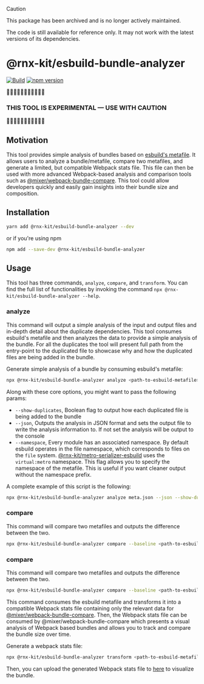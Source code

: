 > [!CAUTION]
>
> This package has been archived and is no longer actively maintained.
>
> The code is still available for reference only. It may not work with the
> latest versions of its dependencies.

# @rnx-kit/esbuild-bundle-analyzer

[![Build](https://github.com/microsoft/rnx-kit/actions/workflows/build.yml/badge.svg)](https://github.com/microsoft/rnx-kit/actions/workflows/build.yml)
[![npm version](https://img.shields.io/npm/v/@rnx-kit/esbuild-bundle-analyzer)](https://www.npmjs.com/package/@rnx-kit/esbuild-bundle-analyzer)

🚧🚧🚧🚧🚧🚧🚧🚧🚧🚧🚧

### THIS TOOL IS EXPERIMENTAL — USE WITH CAUTION

🚧🚧🚧🚧🚧🚧🚧🚧🚧🚧🚧

## Motivation

This tool provides simple analysis of bundles based on
[esbuild's metafile](https://esbuild.github.io/api/#metafile). It allows users
to analyze a bundle/metafile, compare two metafiles, and generate a limited, but
compatible Webpack stats file. This file can then be used with more advanced
Webpack-based analysis and comparison tools such as
[@mixer/webpack-bundle-compare](https://github.com/microsoft/webpack-bundle-compare).
This tool could allow developers quickly and easily gain insights into their
bundle size and composition.

## Installation

```sh
yarn add @rnx-kit/esbuild-bundle-analyzer --dev
```

or if you're using npm

```sh
npm add --save-dev @rnx-kit/esbuild-bundle-analyzer
```

## Usage

This tool has three commands, `analyze`, `compare`, and `transform`. You can
find the full list of functionalities by invoking the command
`npx @rnx-kit/esbuild-bundle-analyzer --help`.

### analyze

This command will output a simple analysis of the input and output files and
in-depth detail about the duplicate dependencies. This tool consumes esbuild's
metafile and then analyzes the data to provide a simple analysis of the bundle.
For all the duplicates the tool will present full path from the entry-point to
the duplicated file to showcase why and how the duplicated files are being added
in the bundle.

Generate simple analysis of a bundle by consuming esbuild's metafile:

```sh
npx @rnx-kit/esbuild-bundle-analyzer analyze <path-to-esbuild-metafile>
```

Along with these core options, you might want to pass the following params:

- `--show-duplicates`, Boolean flag to output how each duplicated file is being
  added to the bundle
- `--json`, Outputs the analysis in JSON format and sets the output file to
  write the analysis information to. If not set the analysis will be output to
  the console
- `--namespace`, Every module has an associated namespace. By default esbuild
  operates in the file namespace, which corresponds to files on the `file`
  system.
  [@rnx-kit/metro-serializer-esbuild](https://github.com/microsoft/rnx-kit/tree/main/packages/metro-serializer-esbuild)
  uses the `virtual:metro` namespace. This flag allows you to specify the
  namespace of the metafile. This is useful if you want cleaner output without
  the namespace prefix.

A complete example of this script is the following:

```sh
npx @rnx-kit/esbuild-bundle-analyzer analyze meta.json --json --show-duplicates --namespace virtual:metro
```

### compare

This command will compare two metafiles and outputs the difference between the
two.

```sh
npx @rnx-kit/esbuild-bundle-analyzer compare --baseline <path-to-esbuild-metafile> --candidate <path-to-esbuild-metafile>
```

### compare

This command will compare two metafiles and outputs the difference between the
two.

```sh
npx @rnx-kit/esbuild-bundle-analyzer compare --baseline <path-to-esbuild-metafile> --candidate <path-to-esbuild-metafile>
```

This command consumes the esbuild metafile and transforms it into a compatible
Webpack stats file containing only the relevant data for
[@mixer/webpack-bundle-compare](https://github.com/microsoft/webpack-bundle-compare).
Then, the Webpack stats file can be consumed by @mixer/webpack-bundle-compare
which presents a visual analysis of Webpack based bundles and allows you to
track and compare the bundle size over time.

Generate a webpack stats file:

```sh
npx @rnx-kit/esbuild-bundle-analyzer transform <path-to-esbuild-metafile> --output <path-to-webpack-stats-file>
```

Then, you can upload the generated Webpack stats file to
[here](https://happy-water-0887b0b1e.azurestaticapps.net/#/) to visualize the
bundle.
